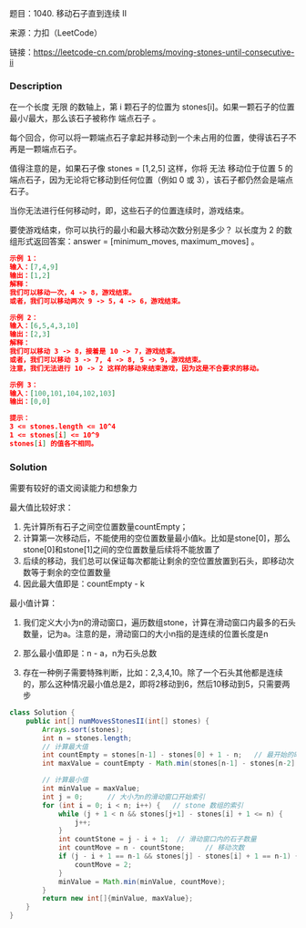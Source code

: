 题目：1040. 移动石子直到连续 II

来源：力扣（LeetCode）

链接：https://leetcode-cn.com/problems/moving-stones-until-consecutive-ii


### Description

在一个长度 无限 的数轴上，第 i 颗石子的位置为 stones[i]。如果一颗石子的位置最小/最大，那么该石子被称作 端点石子 。

每个回合，你可以将一颗端点石子拿起并移动到一个未占用的位置，使得该石子不再是一颗端点石子。

值得注意的是，如果石子像 stones = [1,2,5] 这样，你将 无法 移动位于位置 5 的端点石子，因为无论将它移动到任何位置（例如 0 或 3），该石子都仍然会是端点石子。

当你无法进行任何移动时，即，这些石子的位置连续时，游戏结束。

要使游戏结束，你可以执行的最小和最大移动次数分别是多少？ 以长度为 2 的数组形式返回答案：answer = [minimum_moves, maximum_moves] 。

 ```json
 示例 1：
 输入：[7,4,9]
 输出：[1,2]
 解释：
 我们可以移动一次，4 -> 8，游戏结束。
 或者，我们可以移动两次 9 -> 5，4 -> 6，游戏结束。
 
 示例 2：
 输入：[6,5,4,3,10]
 输出：[2,3]
 解释：
 我们可以移动 3 -> 8，接着是 10 -> 7，游戏结束。
 或者，我们可以移动 3 -> 7, 4 -> 8, 5 -> 9，游戏结束。
 注意，我们无法进行 10 -> 2 这样的移动来结束游戏，因为这是不合要求的移动。
 
 示例 3：
 输入：[100,101,104,102,103]
 输出：[0,0]
 
 提示：
 3 <= stones.length <= 10^4
 1 <= stones[i] <= 10^9
 stones[i] 的值各不相同。
 ```



### Solution

需要有较好的语文阅读能力和想象力

最大值比较好求：

1. 先计算所有石子之间空位置数量countEmpty；
2. 计算第一次移动后，不能使用的空位置数量最小值k。比如是stone[0]，那么stone[0]和stone[1]之间的空位置数量后续将不能放置了
3. 后续的移动，我们总可以保证每次都能让剩余的空位置放置到石头，即移动次数等于剩余的空位置数量
4. 因此最大值即是：countEmpty - k

最小值计算：

1. 我们定义大小为n的滑动窗口，遍历数组stone，计算在滑动窗口内最多的石头数量，记为a。注意的是，滑动窗口的大小n指的是连续的位置长度是n

2. 那么最小值即是：n - a，n为石头总数

3. 存在一种例子需要特殊判断，比如：2,3,4,10。除了一个石头其他都是连续的，那么这种情况最小值总是2，即将2移动到6，然后10移动到5，只需要两步

   

```java
class Solution {
    public int[] numMovesStonesII(int[] stones) {
        Arrays.sort(stones);
        int n = stones.length;
        // 计算最大值
        int countEmpty = stones[n-1] - stones[0] + 1 - n;   // 最开始的时候，空位数量
        int maxValue = countEmpty - Math.min(stones[n-1] - stones[n-2] - 1, stones[1] - stones[0] - 1);

        // 计算最小值
        int minValue = maxValue;
        int j = 0;      // 大小为n的滑动窗口开始索引
        for (int i = 0; i < n; i++) {   // stone 数组的索引
            while (j + 1 < n && stones[j+1] - stones[i] + 1 <= n) {
                j++;
            }
            int countStone = j - i + 1;  // 滑动窗口内的石子数量
            int countMove = n - countStone;     // 移动次数
            if (j - i + 1 == n-1 && stones[j] - stones[i] + 1 == n-1) {   // 特殊情况处理
                countMove = 2;
            }
            minValue = Math.min(minValue, countMove);
        }
        return new int[]{minValue, maxValue};
    }
}
```


